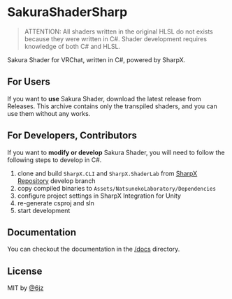 # SakuraShaderSharp

> ATTENTION: All shaders written in the original HLSL do not exists because they were written in C#.
> Shader development requires knowledge of both C# and HLSL.

Sakura Shader for VRChat, written in C#, powered by SharpX.

## For Users

If you want to **use** Sakura Shader, download the latest release from Releases.
This archive contains only the transpiled shaders, and you can use them without any works.

## For Developers, Contributors

If you want to **modify or develop** Sakura Shader, you will need to follow the following steps to develop in C#.

1. clone and build `SharpX.CLI` and `SharpX.ShaderLab` from [SharpX Repository](https://github.com/mika-f/SharpX) develop branch
2. copy compiled binaries to `Assets/NatsunekoLaboratory/Dependencies`
3. configure project settings in SharpX Integration for Unity
4. re-generate csproj and sln
5. start development

## Documentation

You can checkout the documentation in the [/docs](/docs) directory.

## License

MIT by [@6jz](https://twitter.com/6jz)
